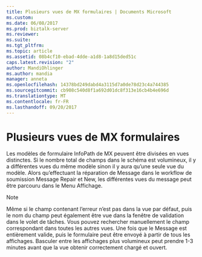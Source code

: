 ```yaml
---
title: Plusieurs vues de MX formulaires | Documents Microsoft
ms.custom: 
ms.date: 06/08/2017
ms.prod: biztalk-server
ms.reviewer: 
ms.suite: 
ms.tgt_pltfrm: 
ms.topic: article
ms.assetid: 08b4cf10-ebad-4dde-a1d8-1a8d15ded51c
caps.latest.revision: "2"
author: MandiOhlinger
ms.author: mandia
manager: anneta
ms.openlocfilehash: 14378bd249dabd4a3115d7a0de78d23c4a744385
ms.sourcegitcommit: cb908c540d8f1a692d01dc8f313e16cb4b4e696d
ms.translationtype: MT
ms.contentlocale: fr-FR
ms.lasthandoff: 09/20/2017
---
```

# <a name="multiple-views-of-mx-infopath-forms"></a>Plusieurs vues de MX formulaires
Les modèles de formulaire InfoPath de MX peuvent être divisées en vues distinctes. Si le nombre total de champs dans le schéma est volumineux, il y a différentes vues du même modèle sinon il y aura qu’une seule vue du modèle. Alors qu’effectuant la réparation de Message dans le workflow de soumission Message Repair et New, les différentes vues du message peut être parcouru dans le Menu Affichage.  
  
> [!NOTE]
>  Même si le champ contenant l’erreur n’est pas dans la vue par défaut, puis le nom du champ peut également être vue dans la fenêtre de validation dans le volet de tâches. Vous pouvez rechercher manuellement le champ correspondant dans toutes les autres vues. Une fois que le Message est entièrement valide, puis le formulaire peut être envoyé à partir de tous les affichages. Basculer entre les affichages plus volumineux peut prendre 1-3 minutes avant que la vue obtenir correctement chargé et ouvert.
